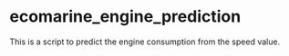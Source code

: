 # ecomarine_engine_prediction

This is a script to predict the engine consumption from the speed value.
